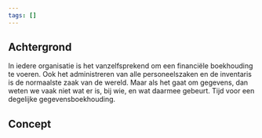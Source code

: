 ```yaml
---
tags: []
---
```

## Achtergrond
In iedere organisatie is het vanzelfsprekend om een financiële boekhouding te voeren. Ook het administreren van alle personeelszaken en de inventaris is de normaalste zaak van de wereld. Maar als het gaat om gegevens, dan weten we vaak niet wat er is, bij wie, en wat daarmee gebeurt. Tijd voor een degelijke gegevensboekhouding.
## Concept
